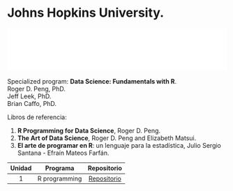 # Johns Hopkins University.

![](https://github.com/jm-quintas/DadaScience_FundamentalsR/blob/main/R_Programming/JHuniversity.png)

Specialized program: **Data Science: Fundamentals with R**.  
Roger D. Peng, PhD.  
Jeff Leek, PhD.  
Brian Caffo, PhD.  

Libros de referencia:  
1. **R Programming for Data Science**, Roger D. Peng.
2. **The Art of Data Science**, Roger D. Peng and Elizabeth Matsui.
3. **El arte de programar en R**: un lenguaje para la estadística, Julio Sergio Santana - Efraín Mateos Farfán.

| Unidad | Programa | Repositorio |
| :----: | :----: | :----: |
| 1 | R programming | [Repositorio](https://github.com/jm-quintas/DadaScience_FundamentalsR/tree/main/R_Programming) |


